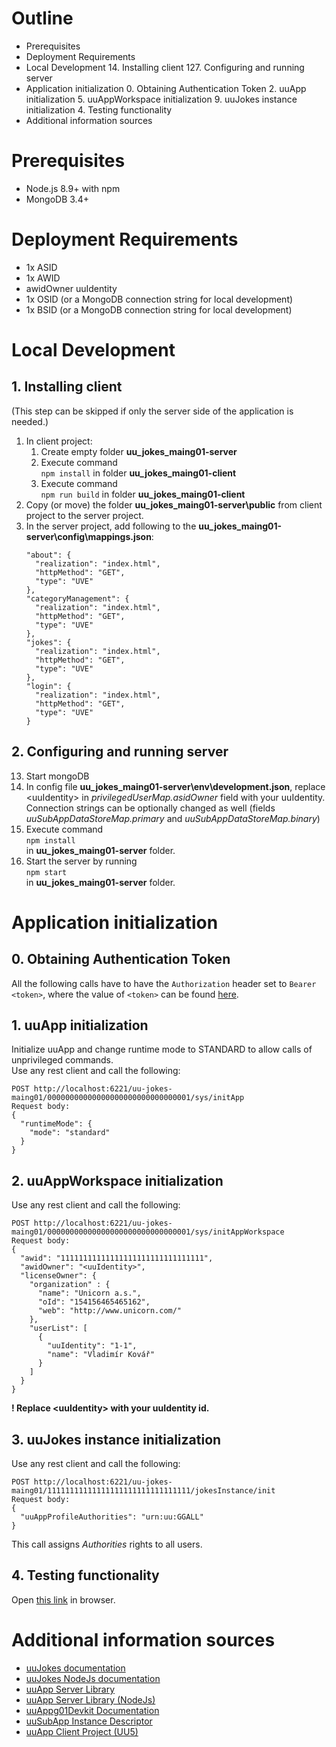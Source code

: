 # Outline
+ Prerequisites
+ Deployment Requirements
+ Local Development
  14. Installing client
  127. Configuring and running server
+ Application initialization
  0. Obtaining Authentication Token
  2. uuApp initialization
  5. uuAppWorkspace initialization
  9. uuJokes instance initialization
  4. Testing functionality
+ Additional information sources

# Prerequisites
- Node.js 8.9+ with npm
- MongoDB 3.4+

# Deployment Requirements
- 1x ASID
- 1x AWID
- awidOwner uuIdentity
- 1x OSID (or a MongoDB connection string for local development)
- 1x BSID (or a MongoDB connection string for local development)

# Local Development
## 1. Installing client
(This step can be skipped if only the server side of the application is needed.)  
1. In client project:
   1. Create empty folder **uu_jokes_maing01-server**
   4. Execute command  
   ```npm install```
   in folder **uu_jokes_maing01-client**
   2. Execute command  
   ```npm run build```
   in folder **uu_jokes_maing01-client**
2. Copy (or move) the folder **uu_jokes_maing01-server\public** from client project to the server project.
3. In the server project, add following to the **uu_jokes_maing01-server\config\mappings.json**:
   ```
   "about": {
     "realization": "index.html",
     "httpMethod": "GET",
     "type": "UVE"
   },
   "categoryManagement": {
     "realization": "index.html",
     "httpMethod": "GET",
     "type": "UVE"
   },
   "jokes": {
     "realization": "index.html",
     "httpMethod": "GET",
     "type": "UVE"
   },
   "login": {
     "realization": "index.html",
     "httpMethod": "GET",
     "type": "UVE"
   }
   ```
## 2. Configuring and running server
13. Start mongoDB
7. In config file **uu_jokes_maing01-server\env\development.json**, replace \<uuIdentity> in *privilegedUserMap.asidOwner* field with your uuIdentity. Connection strings can be optionally changed as well (fields *uuSubAppDataStoreMap.primary* and *uuSubAppDataStoreMap.binary*)
105. Execute command  
     ```npm install```  
     in **uu_jokes_maing01-server** folder.
0. Start the server by running  
   ```npm start```  
   in **uu_jokes_maing01-server** folder.
   
# Application initialization
## 0. Obtaining Authentication Token
All the following calls have to have the ```Authorization``` header set to ```Bearer <token>```, where the value of ```<token>``` can be found [here](https://oidc.plus4u.net/uu-oidcg01-main/0-0/showToken).
## 1. uuApp initialization
Initialize uuApp and change runtime mode to STANDARD to allow calls of unprivileged commands.  
Use any rest client and call the following:
```
POST http://localhost:6221/uu-jokes-maing01/00000000000000000000000000000001/sys/initApp
Request body:
{
  "runtimeMode": {
    "mode": "standard"
  }     
}
```
## 2. uuAppWorkspace initialization
Use any rest client and call the following:  
```
POST http://localhost:6221/uu-jokes-maing01/00000000000000000000000000000001/sys/initAppWorkspace
Request body:
{
  "awid": "11111111111111111111111111111111",
  "awidOwner": "<uuIdentity>",
  "licenseOwner": {
    "organization" : {
      "name": "Unicorn a.s.",
      "oId": "154156465465162",
      "web": "http://www.unicorn.com/"
    },
    "userList": [
      {
        "uuIdentity": "1-1",
        "name": "Vladimír Kovář"
      }
    ]
  }
}
```
**! Replace \<uuIdentity\> with your uuIdentity id.**

## 3. uuJokes instance initialization
Use any rest client and call the following:
```
POST http://localhost:6221/uu-jokes-maing01/11111111111111111111111111111111/jokesInstance/init
Request body:
{
  "uuAppProfileAuthorities": "urn:uu:GGALL"
}
```
This call assigns *Authorities* rights to all users.

## 4. Testing functionality
Open [this link](http://localhost:6221/uu-jokes-maing01/11111111111111111111111111111111/jokes) in browser.  


# Additional information sources
+ [uuJokes documentation](https://uuos9.plus4u.net/uu-bookkitg01-main/78462435-71f8d7b5cfdc4336b0abfe47b3cb237b)
+ [uuJokes NodeJs documentation](https://uuos9.plus4u.net/uu-bookkitg01-main/78462435-7eab0465e52d4a2d97e58fd400bc7dd3)
+ [uuApp Server Library](https://uuos9.plus4u.net/uu-bookkitg01-main/78462435-34df77ebe0a04adda6dcd62d32c4f513)
+ [uuApp Server Library (NodeJs)](https://uuos9.plus4u.net/uu-bookkitg01-main/78462435-2590bf997d264d959b9d6a88ee1d0ff5)
+ [uuAppg01Devkit Documentation](https://uuos9.plus4u.net/uu-bookkitg01-main/78462435-e884539c8511447a977c7ff070e7f2cf)
+ [uuSubApp Instance Descriptor](https://uuos9.plus4u.net/uu-bookkitg01-main/78462435-289fcd2e11d34f3e9b2184bedb236ded/book/page?code=uuSubAppInstanceDescriptor)
+ [uuApp Client Project (UU5)](https://uuos9.plus4u.net/uu-bookkitg01-main/78462435-e884539c8511447a977c7ff070e7f2cf/book/page?code=89628511)




























